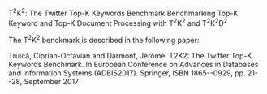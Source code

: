 T<sup>2</sup>K<sup>2</sup>: The Twitter Top-K Keywords Benchmark
Benchmarking Top-K Keyword and Top-K Document Processing with T<sup>2</sup>K<sup>2</sup> and T<sup>2</sup>K<sup>2</sup>D<sup>2</sup>

The T<sup>2</sup>K<sup>2</sup> benckmark is described in the following paper:

Truică, Ciprian-Octavian and Darmont, Jérôme. T2K2: The Twitter Top-K Keywords Benchmark. In European Conference on Advances in Databases and Information Systems (ADBIS2017). Springer, ISBN 1865--0929, pp. 21--28, September 2017 
